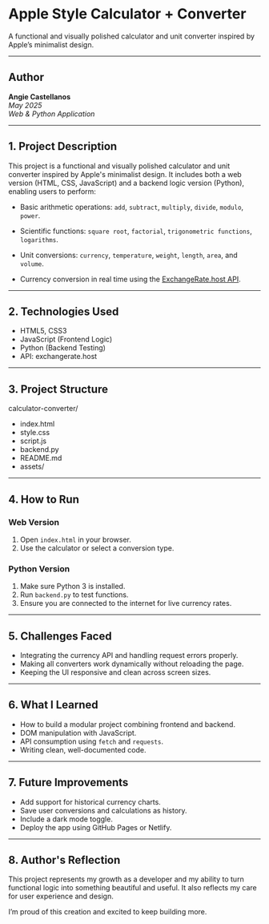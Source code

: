 # Apple Style Calculator + Converter

A functional and visually polished calculator and unit converter inspired by Apple’s minimalist design.

---

## Author  
**Angie Castellanos**  
*May 2025*  
*Web & Python Application*

---

## 1. Project Description

This project is a functional and visually polished calculator and unit converter inspired by Apple's minimalist design. It includes both a web version (HTML, CSS, JavaScript) and a backend logic version (Python), enabling users to perform:

- Basic arithmetic operations: `add`, `subtract`, `multiply`, `divide`, `modulo`, `power`.

- Scientific functions: `square root`, `factorial`, `trigonometric functions`, `logarithms`.

- Unit conversions: `currency`, `temperature`, `weight`, `length`, `area`, and `volume`.

- Currency conversion in real time using the [ExchangeRate.host API](https://exchangerate.host).

---

## 2. Technologies Used

- HTML5, CSS3  
- JavaScript (Frontend Logic)  
- Python (Backend Testing)  
- API: exchangerate.host  

---

## 3. Project Structure

calculator-converter/
  - index.html          
  - style.css            
  - script.js            
  - backend.py           
  - README.md            
  - assets/              

---

## 4. How to Run

### Web Version
1. Open `index.html` in your browser.  
2. Use the calculator or select a conversion type.

### Python Version
1. Make sure Python 3 is installed.  
2. Run `backend.py` to test functions.  
3. Ensure you are connected to the internet for live currency rates.

---

## 5. Challenges Faced

- Integrating the currency API and handling request errors properly.  
- Making all converters work dynamically without reloading the page.  
- Keeping the UI responsive and clean across screen sizes.

---

## 6. What I Learned

- How to build a modular project combining frontend and backend.  
- DOM manipulation with JavaScript.  
- API consumption using `fetch` and `requests`.  
- Writing clean, well-documented code.

---

## 7. Future Improvements

- Add support for historical currency charts.  
- Save user conversions and calculations as history.  
- Include a dark mode toggle.  
- Deploy the app using GitHub Pages or Netlify.

---

## 8. Author's Reflection

This project represents my growth as a developer and my ability to turn functional logic into something beautiful and useful. It also reflects my care for user experience and design.

I’m proud of this creation and excited to keep building more.
